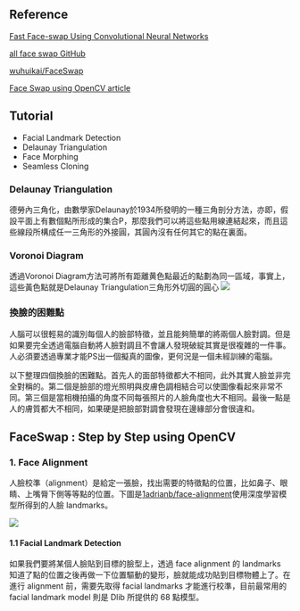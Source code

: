 ## Reference
[Fast Face-swap Using Convolutional Neural Networks](https://arxiv.org/pdf/1611.09577.pdf)

[all face swap GitHub](https://github.com/mrgloom/Face-Swap)

[wuhuikai/FaceSwap](https://github.com/wuhuikai/FaceSwap)

[Face Swap using OpenCV article](https://www.learnopencv.com/face-swap-using-opencv-c-python/#download)


## Tutorial
- Facial Landmark Detection
- Delaunay Triangulation
- Face Morphing
- Seamless Cloning

### Delaunay Triangulation
德勞內三角化，由數學家Delaunay於1934所發明的一種三角剖分方法，亦即，假設平面上有數個點所形成的集合P，那麼我們可以將這些點用線連結起來，而且這些線段所構成任一三角形的外接圓，其圓內沒有任何其它的點在裏面。

### Voronoi Diagram
透過Voronoi Diagram方法可將所有距離黄色點最近的點劃為同一區域，事實上，這些黃色點就是Delaunay Triangulation三角形外切圓的圓心
![](https://i.imgur.com/eojxBvv.png)

### 換臉的困難點
人腦可以很輕易的識別每個人的臉部特徵，並且能夠簡單的將兩個人臉對調。但是如果要完全透過電腦自動將人臉對調且不會讓人發現破綻其實是很複雜的一件事。人必須要透過專業才能PS出一個擬真的圖像，更何況是一個未經訓練的電腦。

以下整理四個換臉的困難點。首先人的面部特徵都大不相同，此外其實人臉並非完全對稱的。第二個是臉部的燈光照明與皮膚色調相結合可以使圖像看起來非常不同。第三個是當相機拍攝的角度不同每張照片的人臉角度也大不相同。最後一點是人的膚質都大不相同，如果硬是把臉部對調會發現在邊緣部分會很違和。

## FaceSwap : Step by Step using OpenCV
### 1. Face Alignment
人臉校準（alignment）是給定一張臉，找出需要的特徵點的位置，比如鼻子、眼睛、上嘴脣下側等等點的位置。下圖是[1adrianb/face-alignment](https://github.com/1adrianb/face-alignment)使用深度學習模型所得到的人臉 landmarks。

![](https://github.com/1adrianb/face-alignment/raw/master/docs/images/2dlandmarks.png)

#### 1.1 Facial Landmark Detection
如果我們要將某個人臉貼到目標的臉型上，透過 face alignment 的 landmarks 知道了點的位置之後再做一下位置驅動的變形，臉就能成功貼到目標物體上了。在進行 alignment 前，需要先取得 facial landmarks 才能進行校準，目前最常用的 facial landmark model 則是 Dlib 所提供的 68 點模型。